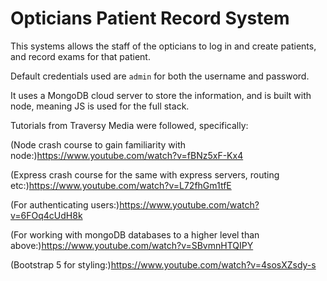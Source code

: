 # Opticians Patient Record System

This systems allows the staff of the opticians to log in and create patients, and record exams for that patient.

Default credentials used are `admin` for both the username and password.

It uses a MongoDB cloud server to store the information, and is built with node, meaning JS is used for the full stack.

Tutorials from Traversy Media were followed, specifically:

(Node crash course to gain familiarity with node:)<https://www.youtube.com/watch?v=fBNz5xF-Kx4>

(Express crash course for the same with express servers, routing etc:)<https://www.youtube.com/watch?v=L72fhGm1tfE>

(For authenticating users:)<https://www.youtube.com/watch?v=6FOq4cUdH8k>

(For working with mongoDB databases to a higher level than above:)<https://www.youtube.com/watch?v=SBvmnHTQIPY>

(Bootstrap 5 for styling:)<https://www.youtube.com/watch?v=4sosXZsdy-s>

